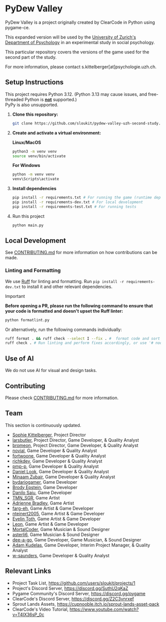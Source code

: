 # PyDew Valley

PyDew Valley is a project originally created by ClearCode in Python using pygame-ce.

This expanded version will be used by the [University of Zurich's Department of Psychology](https://www.psychologie.uzh.ch/en.html) in an experimental study in social psychology. 

This particular repository covers the versions of the game used for the second part of the study.

For more information, please contact s.kittelberger[at]psychologie.uzh.ch.

## Setup Instructions

This project requires Python 3.12. (Python 3.13 may cause issues, and free-threaded Python is **<ins>not</ins>** supported.)\
PyPy is also unsupported.

1. **Clone this repository:**
    ```bash
    git clone https://github.com/sloukit/pydew-valley-uzh-second-study.git
    ```

2. **Create and activate a virtual environment:**

    **Linux/MacOS**
    ```bash
    python3 -m venv venv
    source venv/bin/activate
    ```
    **For Windows**
    ```bash
    python -m venv venv
    venv\Scripts\activate
    ```

3. **Install dependencies**
    ```bash
    pip install -r requirements.txt # For running the game (runtime dependencies)
    pip install -r requirements-dev.txt # For local development
    pip install -r requirements-test.txt # For running tests
    ```

4. Run this project
    ```bash
    python main.py
    ```

## Local Development

See [CONTRIBUTING.md](./CONTRIBUTING.md) for more information on how contributions can be made.

### Linting and Formatting

We use [Ruff](https://docs.astral.sh/ruff/) for linting and formatting. Run `pip install -r requirements-dev.txt` to install it and other relevant dependencies.

> [!IMPORTANT]
> **Before opening a PR, please run the following command to ensure that your code is formatted and doesn't upset the Ruff linter:**
> 
> ```sh
> python formatlint.py
> ```
> 
> Or alternatively, run the following commands individually:
> 
> ```sh
> ruff format . && ruff check --select I --fix . #  format code and sort imports
> ruff check . # Run linting and perform fixes accordingly, or use '# noqa: <RULE>' followed by a comment justifying why the rule is ignored
> ```

## Use of AI
We do not use AI for visual and design tasks.

## Contributing

Please check [CONTRIBUTING.md](./CONTRIBUTING.md) for more information.

## Team

This section is continuously updated.

- [Sophie Kittelberger](https://github.com/sloukit), Project Director
- [larsbutler](https://github.com/larsbutler), Project Director, Game Developer, & Quality Analyst
- [bromeon](https://github.com/bromeon), Project Director, Game Developer, & Quality Analyst
- [novial](https://github.com/novialriptide), Game Developer & Quality Analyst
- [fortwoone](https://github.com/fortwoone), Game Developer & Quality Analyst
- [richkdev](https://github.com/richkdev), Game Developer & Quality Analyst
- [pmp-p](https://github.com/pmp-p), Game Developer & Quality Analyst
- [Daniel Look](https://github.com/MrTup1), Game Developer & Quality Analyst
- [Minaam Zubair](https://github.com/goatmanking), Game Developer & Quality Analyst
- [bydariogamer](https://github.com/bydariogamer), Game Developer
- [Brody Epstein](https://github.com/Eskimo396), Game Developer
- [Danilo Saiu](https://github.com/ultimateownsz), Game Developer
- [TMN_SGR](https://github.com/TMN-SGR), Game Artist
- [Adrienne Bradley](https://github.com/yoadrienne48), Game Artist
- [farg-eh](https://github.com/farg-eh), Game Artist & Game Developer
- [nteinert2005](https://github.com/nteinert2005), Game Artist & Game Developer
- [Evelin Toth](https://github.com/SSnowly), Game Artist & Game Developer
- [Leon](https://github.com/RUposhcat), Game Artist & Game Developer
- [MortalCoder](https://github.com/MortalCoder), Game Musician & Sound Designer
- [asterli6](https://github.com/asterli6), Game Musician & Sound Designer
- [dee-a-go](https://github.com/dee-a-go), Game Developer, Game Musician, & Sound Designer
- [Adam Kudelas](https://github.com/LittleBread69), Game Developer, Interim Project Manager, & Quality Analyst
- [w-saunders](https://github.com/w-saunders), Game Developer & Quality Analyst


## Relevant Links

- Project Task List, https://github.com/users/sloukit/projects/1
- Project's Discord Server, https://discord.gg/SuthU2qKaZ
- Pygame Community's Discord Server, https://discord.gg/pygame
- ClearCode's Discord Server, https://discord.gg/Z2C3vnrxef
- Sprout Lands Assets, https://cupnooble.itch.io/sprout-lands-asset-pack
- ClearCode's Video Tutorial, https://www.youtube.com/watch?v=T4IX36sP_0c
